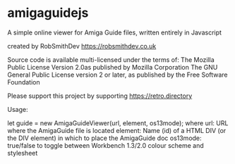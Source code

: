 # amigaguidejs
A simple online viewer for Amiga Guide files, written entirely in Javascript

created by RobSmithDev    https://robsmithdev.co.uk
    
Source code is available multi-licensed under the terms of:
        The Mozilla Public License Version 2.0as published by Mozilla Corporation
		The GNU General Public License version 2 or later, as published by the Free Software Foundation

Please support this project by supporting https://retro.directory

Usage:

<link rel="stylesheet" type="text/css" href="amigaguide.css">
<script src="amigaguide.js"></script>

let guide = new AmigaGuideViewer(url, element, os13mode);
where
	url: URL where the AmigaGuide file is located
	element: Name (id) of a HTML DIV (or the DIV element) in which to place the AmigaGuide doc
	os13mode: true/false to toggle between Workbench 1.3/2.0 colour scheme and stylesheet
	
	